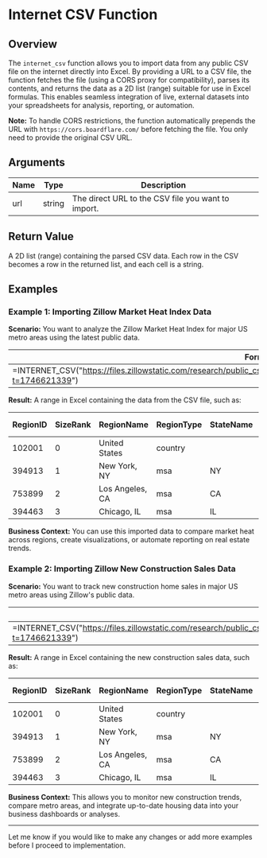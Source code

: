 # Internet CSV Function

## Overview
The `internet_csv` function allows you to import data from any public CSV file on the internet directly into Excel. By providing a URL to a CSV file, the function fetches the file (using a CORS proxy for compatibility), parses its contents, and returns the data as a 2D list (range) suitable for use in Excel formulas. This enables seamless integration of live, external datasets into your spreadsheets for analysis, reporting, or automation.

**Note:** To handle CORS restrictions, the function automatically prepends the URL with `https://cors.boardflare.com/` before fetching the file. You only need to provide the original CSV URL.

## Arguments

| Name | Type   | Description                                                      |
|------|--------|------------------------------------------------------------------|
| url  | string | The direct URL to the CSV file you want to import.               |

## Return Value

A 2D list (range) containing the parsed CSV data. Each row in the CSV becomes a row in the returned list, and each cell is a string.

## Examples

### Example 1: Importing Zillow Market Heat Index Data
**Scenario:** You want to analyze the Zillow Market Heat Index for major US metro areas using the latest public data.

| Formula Example |
|-----------------|
| =INTERNET_CSV("https://files.zillowstatic.com/research/public_csvs/market_temp_index/Metro_market_temp_index_uc_sfrcondo_month.csv?t=1746621339") |

**Result:**
A range in Excel containing the data from the CSV file, such as:

| RegionID | SizeRank | RegionName        | RegionType | StateName | 2018-01-31 | 2018-02-28 |
|----------|----------|-------------------|------------|-----------|------------|------------|
| 102001   | 0        | United States     | country    |           | 50         | 50         |
| 394913   | 1        | New York, NY      | msa        | NY        | 52         | 52         |
| 753899   | 2        | Los Angeles, CA   | msa        | CA        | 69         | 67         |
| 394463   | 3        | Chicago, IL       | msa        | IL        | 48         | 49         |

**Business Context:**
You can use this imported data to compare market heat across regions, create visualizations, or automate reporting on real estate trends.

### Example 2: Importing Zillow New Construction Sales Data
**Scenario:** You want to track new construction home sales in major US metro areas using Zillow's public data.

| Formula Example |
|-----------------|
| =INTERNET_CSV("https://files.zillowstatic.com/research/public_csvs/new_con_sales_count_raw/Metro_new_con_sales_count_raw_uc_sfrcondo_month.csv?t=1746621339") |

**Result:**
A range in Excel containing the new construction sales data, such as:

| RegionID | SizeRank | RegionName        | RegionType | StateName | 2018-01-31 | 2018-02-28 |
|----------|----------|-------------------|------------|-----------|------------|------------|
| 102001   | 0        | United States     | country    |           | 34508      | 33782      |
| 394913   | 1        | New York, NY      | msa        | NY        | 532        | 447        |
| 753899   | 2        | Los Angeles, CA   | msa        | CA        | 333        | 398        |
| 394463   | 3        | Chicago, IL       | msa        | IL        | 288        | 255        |

**Business Context:**
This allows you to monitor new construction trends, compare metro areas, and integrate up-to-date housing data into your business dashboards or analyses.

---

Let me know if you would like to make any changes or add more examples before I proceed to implementation.
